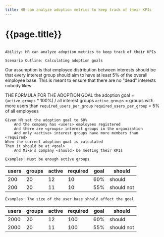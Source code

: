 ```yaml
---
title: HR can analyze adoption metrics to keep track of their KPIs
---
```


# {{page.title}}

```gherkin

Ability: HR can analyze adoption metrics to keep track of their KPIs

Scenario Outline: Calculating adoption goals
```

Our assumption is that employee distribution
between interests should be that every
interest group should aim to have at least 5%
of the overall employee base. This is meant to ensure
that there are no "dead" interests nobody
likes.

THE FORMULA FOR THE ADOPTION GOAL
the adoption goal = (`active_groups` * 100%) / all interest groups
`active_groups` = groups with more users than `required_users_per_group`
`required_users_per_group` = 5% of all employees

```gherkin
Given HR set the adoption goal to 60%
    And the company has <users> employees registered
    And there are <groups> interest groups in the organization
    And only <active> interest groups have more members than <required>
When the current adoption goal is calculated
Then it should be at <goal>
    And Mike's company <should> be meeting their KPIs
```

```gherkin
Examples: Must be enough active groups
```

| users | groups | active | required | goal | should     |
| --- | --- | --- | --- | --- | --- |
| 200   | 20     | 12     | 10       | 60%  | should     |
| 200   | 20     | 11     | 10       | 55%  | should not |

```gherkin
Examples: The size of the user base should affect the goal
```

| users | groups | active | required | goal | should     |
| --- | --- | --- | --- | --- | --- |
| 2000  | 20     | 12     | 100      | 60%  | should     |
| 2000  | 20     | 11     | 100      | 55%  | should not |
